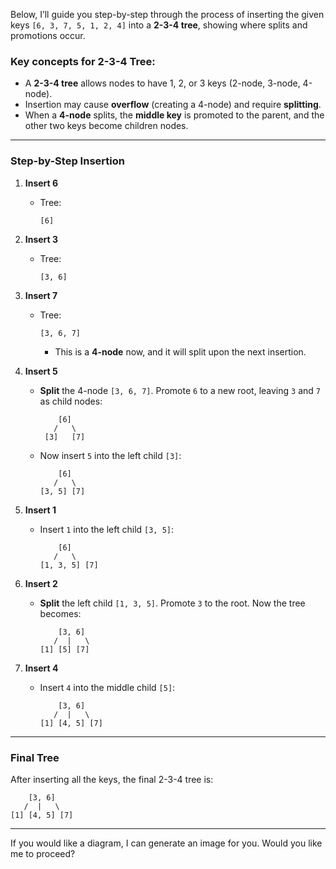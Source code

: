 Below, I’ll guide you step-by-step through the process of inserting the given keys `[6, 3, 7, 5, 1, 2, 4]` into a **2-3-4 tree**, showing where splits and promotions occur.

### Key concepts for 2-3-4 Tree:
- A **2-3-4 tree** allows nodes to have 1, 2, or 3 keys (2-node, 3-node, 4-node).
- Insertion may cause **overflow** (creating a 4-node) and require **splitting**.
- When a **4-node** splits, the **middle key** is promoted to the parent, and the other two keys become children nodes.

---

### **Step-by-Step Insertion**

1. **Insert 6**  
   - Tree:  
     ```
     [6]
     ```

2. **Insert 3**  
   - Tree:  
     ```
     [3, 6]
     ```

3. **Insert 7**  
   - Tree:  
     ```
     [3, 6, 7]
     ```
     - This is a **4-node** now, and it will split upon the next insertion.

4. **Insert 5**  
   - **Split** the 4-node `[3, 6, 7]`. Promote `6` to a new root, leaving `3` and `7` as child nodes:
     ```
         [6]
        /   \
      [3]   [7]
     ```
   - Now insert `5` into the left child `[3]`:
     ```
         [6]
        /   \
     [3, 5] [7]
     ```

5. **Insert 1**  
   - Insert `1` into the left child `[3, 5]`:
     ```
         [6]
        /   \
     [1, 3, 5] [7]
     ```

6. **Insert 2**  
   - **Split** the left child `[1, 3, 5]`. Promote `3` to the root. Now the tree becomes:
     ```
         [3, 6]
        /  |   \
     [1] [5] [7]
     ```

7. **Insert 4**  
   - Insert `4` into the middle child `[5]`:
     ```
         [3, 6]
        /  |   \
     [1] [4, 5] [7]
     ```

---

### **Final Tree**
After inserting all the keys, the final 2-3-4 tree is:
```
    [3, 6]
   /  |   \
[1] [4, 5] [7]
```

---

If you would like a diagram, I can generate an image for you. Would you like me to proceed?
